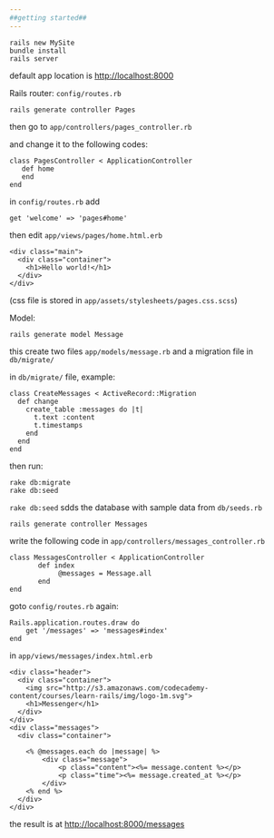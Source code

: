 ```yaml
---
##getting started##
---
```


    rails new MySite
    bundle install
    rails server

default app location is <http://localhost:8000>

Rails router: `config/routes.rb`

    rails generate controller Pages

then go to `app/controllers/pages_controller.rb`

and change it to the following codes:

    class PagesController < ApplicationController
       def home
       end
    end

in `config/routes.rb` add

    get 'welcome' => 'pages#home'

then edit `app/views/pages/home.html.erb`

    <div class="main">
      <div class="container">
        <h1>Hello world!</h1>
      </div>
    </div>

(css file is stored in `app/assets/stylesheets/pages.css.scss`)

Model:

    rails generate model Message

this create two files `app/models/message.rb` and a migration file in `db/migrate/`

in `db/migrate/` file, example:

    class CreateMessages < ActiveRecord::Migration
      def change
        create_table :messages do |t|
          t.text :content
          t.timestamps
        end
      end
    end

then run:

    rake db:migrate
    rake db:seed

`rake db:seed` sdds the database with sample data from `db/seeds.rb`

    rails generate controller Messages

write the following code in `app/controllers/messages_controller.rb`


    class MessagesController < ApplicationController
           def index
                @messages = Message.all
           end
    end


goto `config/routes.rb` again:

    Rails.application.routes.draw do
        get '/messages' => 'messages#index'
    end

in `app/views/messages/index.html.erb`

    <div class="header">
      <div class="container">
        <img src="http://s3.amazonaws.com/codecademy-content/courses/learn-rails/img/logo-1m.svg">
        <h1>Messenger</h1>
      </div>
    </div>
    <div class="messages">
      <div class="container">
      
        <% @messages.each do |message| %> 
            <div class="message"> 
                <p class="content"><%= message.content %></p> 
                <p class="time"><%= message.created_at %></p> 
            </div> 
        <% end %>
      </div>
    </div>

the result is at <http://localhost:8000/messages>